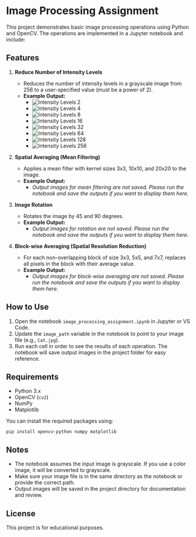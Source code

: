 # Image Processing Assignment

This project demonstrates basic image processing operations using Python and OpenCV. The operations are implemented in a Jupyter notebook and include:

## Features

1. **Reduce Number of Intensity Levels**

   - Reduces the number of intensity levels in a grayscale image from 256 to a user-specified value (must be a power of 2).
   - **Example Output:**
     - ![Intensity Levels 2](reduced_2.png)
     - ![Intensity Levels 4](reduced_4.png)
     - ![Intensity Levels 8](reduced_8.png)
     - ![Intensity Levels 16](reduced_16.png)
     - ![Intensity Levels 32](reduced_32.png)
     - ![Intensity Levels 64](reduced_64.png)
     - ![Intensity Levels 128](reduced_128.png)
     - ![Intensity Levels 256](reduced_256.png)

2. **Spatial Averaging (Mean Filtering)**

   - Applies a mean filter with kernel sizes 3x3, 10x10, and 20x20 to the image.
   - **Example Output:**
     - _Output images for mean filtering are not saved. Please run the notebook and save the outputs if you want to display them here._

3. **Image Rotation**

   - Rotates the image by 45 and 90 degrees.
   - **Example Output:**
     - _Output images for rotation are not saved. Please run the notebook and save the outputs if you want to display them here._

4. **Block-wise Averaging (Spatial Resolution Reduction)**
   - For each non-overlapping block of size 3x3, 5x5, and 7x7, replaces all pixels in the block with their average value.
   - **Example Output:**
     - _Output images for block-wise averaging are not saved. Please run the notebook and save the outputs if you want to display them here._

## How to Use

1. Open the notebook `image_processing_assignment.ipynb` in Jupyter or VS Code.
2. Update the `image_path` variable in the notebook to point to your image file (e.g., `Cat.jpg`).
3. Run each cell in order to see the results of each operation. The notebook will save output images in the project folder for easy reference.

## Requirements

- Python 3.x
- OpenCV (`cv2`)
- NumPy
- Matplotlib

You can install the required packages using:

```
pip install opencv-python numpy matplotlib
```

## Notes

- The notebook assumes the input image is grayscale. If you use a color image, it will be converted to grayscale.
- Make sure your image file is in the same directory as the notebook or provide the correct path.
- Output images will be saved in the project directory for documentation and review.

## License

This project is for educational purposes.
